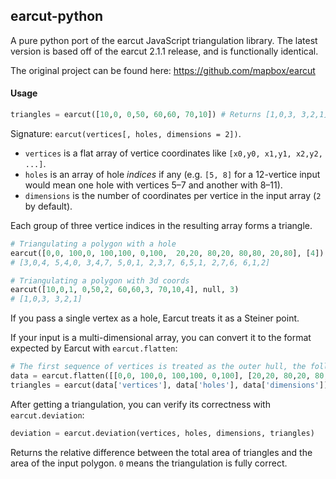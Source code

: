 ## earcut-python

A pure python port of the earcut JavaScript triangulation library. The latest version is based off of the earcut 2.1.1 release, and is functionally identical.

The original project can be found here:
https://github.com/mapbox/earcut

#### Usage

```python
triangles = earcut([10,0, 0,50, 60,60, 70,10]) # Returns [1,0,3, 3,2,1]
```

Signature: `earcut(vertices[, holes, dimensions = 2])`.

* `vertices` is a flat array of vertice coordinates like `[x0,y0, x1,y1, x2,y2, ...]`.
* `holes` is an array of hole _indices_ if any
  (e.g. `[5, 8]` for a 12-vertice input would mean one hole with vertices 5&ndash;7 and another with 8&ndash;11).
* `dimensions` is the number of coordinates per vertice in the input array (`2` by default).

Each group of three vertice indices in the resulting array forms a triangle.

```python
# Triangulating a polygon with a hole
earcut([0,0, 100,0, 100,100, 0,100,  20,20, 80,20, 80,80, 20,80], [4])
# [3,0,4, 5,4,0, 3,4,7, 5,0,1, 2,3,7, 6,5,1, 2,7,6, 6,1,2]

# Triangulating a polygon with 3d coords
earcut([10,0,1, 0,50,2, 60,60,3, 70,10,4], null, 3)
# [1,0,3, 3,2,1]
```

If you pass a single vertex as a hole, Earcut treats it as a Steiner point.

If your input is a multi-dimensional array, you can convert it to the format expected by Earcut with `earcut.flatten`:

```python
# The first sequence of vertices is treated as the outer hull, the following sequneces are treated as holes.
data = earcut.flatten([[0,0, 100,0, 100,100, 0,100], [20,20, 80,20, 80,80, 20,80]])
triangles = earcut(data['vertices'], data['holes'], data['dimensions'])
```

After getting a triangulation, you can verify its correctness with `earcut.deviation`:

```python
deviation = earcut.deviation(vertices, holes, dimensions, triangles)
```

Returns the relative difference between the total area of triangles and the area of the input polygon.
`0` means the triangulation is fully correct.
